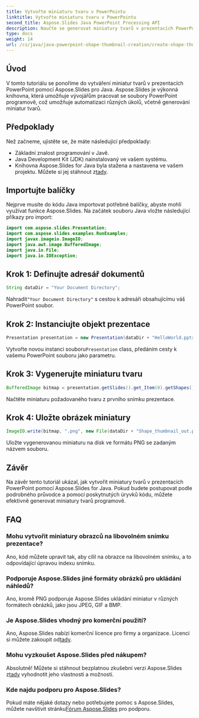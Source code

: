 ```yaml
---
title: Vytvořte miniaturu tvaru v PowerPointu
linktitle: Vytvořte miniaturu tvaru v PowerPointu
second_title: Aspose.Slides Java PowerPoint Processing API
description: Naučte se generovat miniatury tvarů v prezentacích PowerPoint pomocí Aspose.Slides for Java. Poskytován průvodce krok za krokem.
type: docs
weight: 14
url: /cs/java/java-powerpoint-shape-thumbnail-creation/create-shape-thumbnail-powerpoint/
---
```

## Úvod
V tomto tutoriálu se ponoříme do vytváření miniatur tvarů v prezentacích PowerPoint pomocí Aspose.Slides pro Java. Aspose.Slides je výkonná knihovna, která umožňuje vývojářům pracovat se soubory PowerPoint programově, což umožňuje automatizaci různých úkolů, včetně generování miniatur tvarů.
## Předpoklady
Než začneme, ujistěte se, že máte následující předpoklady:
- Základní znalost programování v Javě.
- Java Development Kit (JDK) nainstalovaný ve vašem systému.
-  Knihovna Aspose.Slides for Java byla stažena a nastavena ve vašem projektu. Můžete si jej stáhnout z[tady](https://releases.aspose.com/slides/java/).

## Importujte balíčky
Nejprve musíte do kódu Java importovat potřebné balíčky, abyste mohli využívat funkce Aspose.Slides. Na začátek souboru Java vložte následující příkazy pro import:
```java
import com.aspose.slides.Presentation;
import com.aspose.slides.examples.RunExamples;
import javax.imageio.ImageIO;
import java.awt.image.BufferedImage;
import java.io.File;
import java.io.IOException;
```
## Krok 1: Definujte adresář dokumentů
```java
String dataDir = "Your Document Directory";
```
 Nahradit`"Your Document Directory"` s cestou k adresáři obsahujícímu váš PowerPoint soubor.
## Krok 2: Instanciujte objekt prezentace
```java
Presentation presentation = new Presentation(dataDir + "HelloWorld.pptx");
```
 Vytvořte novou instanci souboru`Presentation` class, předáním cesty k vašemu PowerPoint souboru jako parametru.
## Krok 3: Vygenerujte miniaturu tvaru
```java
BufferedImage bitmap = presentation.getSlides().get_Item(0).getShapes().get_Item(0).getThumbnail();
```
Načtěte miniaturu požadovaného tvaru z prvního snímku prezentace.
## Krok 4: Uložte obrázek miniatury
```java
ImageIO.write(bitmap, ".png", new File(dataDir + "Shape_thumbnail_out.png"));
```
Uložte vygenerovanou miniaturu na disk ve formátu PNG se zadaným názvem souboru.

## Závěr
Na závěr tento tutoriál ukázal, jak vytvořit miniatury tvarů v prezentacích PowerPoint pomocí Aspose.Slides for Java. Pokud budete postupovat podle podrobného průvodce a pomocí poskytnutých úryvků kódu, můžete efektivně generovat miniatury tvarů programově.

## FAQ
### Mohu vytvořit miniatury obrazců na libovolném snímku prezentace?
Ano, kód můžete upravit tak, aby cílil na obrazce na libovolném snímku, a to odpovídající úpravou indexu snímku.
### Podporuje Aspose.Slides jiné formáty obrázků pro ukládání náhledů?
Ano, kromě PNG podporuje Aspose.Slides ukládání miniatur v různých formátech obrázků, jako jsou JPEG, GIF a BMP.
### Je Aspose.Slides vhodný pro komerční použití?
Ano, Aspose.Slides nabízí komerční licence pro firmy a organizace. Licenci si můžete zakoupit od[tady](https://purchase.aspose.com/buy).
### Mohu vyzkoušet Aspose.Slides před nákupem?
 Absolutně! Můžete si stáhnout bezplatnou zkušební verzi Aspose.Slides z[tady](https://releases.aspose.com/) vyhodnotit jeho vlastnosti a možnosti.
### Kde najdu podporu pro Aspose.Slides?
 Pokud máte nějaké dotazy nebo potřebujete pomoc s Aspose.Slides, můžete navštívit stránku[Fórum Aspose.Slides](https://forum.aspose.com/c/slides/11) pro podporu.